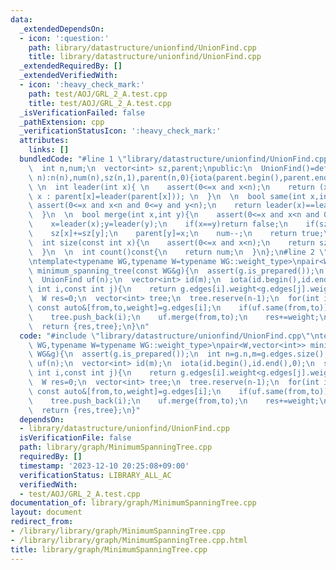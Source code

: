 ```yaml
---
data:
  _extendedDependsOn:
  - icon: ':question:'
    path: library/datastructure/unionfind/UnionFind.cpp
    title: library/datastructure/unionfind/UnionFind.cpp
  _extendedRequiredBy: []
  _extendedVerifiedWith:
  - icon: ':heavy_check_mark:'
    path: test/AOJ/GRL_2_A.test.cpp
    title: test/AOJ/GRL_2_A.test.cpp
  _isVerificationFailed: false
  _pathExtension: cpp
  _verificationStatusIcon: ':heavy_check_mark:'
  attributes:
    links: []
  bundledCode: "#line 1 \"library/datastructure/unionfind/UnionFind.cpp\"\nclass UnionFind{\n\
    \  int n,num;\n  vector<int> sz,parent;\npublic:\n  UnionFind()=default;\n  UnionFind(int\
    \ n):n(n),num(n),sz(n,1),parent(n,0){iota(parent.begin(),parent.end(),0);}\n \
    \ \n  int leader(int x){ \n    assert(0<=x and x<n);\n    return (x==parent[x]?\
    \ x : parent[x]=leader(parent[x])); \n  }\n  \n  bool same(int x,int y){\n   \
    \ assert(0<=x and x<n and 0<=y and y<n);\n    return leader(x)==leader(y); \n\
    \  }\n  \n  bool merge(int x,int y){\n    assert(0<=x and x<n and 0<=y and y<n);\n\
    \    x=leader(x);y=leader(y);\n    if(x==y)return false;\n    if(sz[x]<sz[y])swap(x,y);\n\
    \    sz[x]+=sz[y];\n    parent[y]=x;\n    num--;\n    return true;\n  }\n  \n\
    \  int size(const int x){\n    assert(0<=x and x<n);\n    return sz[leader(x)];\n\
    \  }\n  \n  int count()const{\n    return num;\n  }\n};\n#line 2 \"library/graph/MinimumSpanningTree.cpp\"\
    \ntemplate<typename WG,typename W=typename WG::weight_type>\npair<W,vector<int>>\
    \ minimum_spanning_tree(const WG&g){\n  assert(g.is_prepared());\n  int n=g.n,m=g.edges.size();\n\
    \  UnionFind uf(n);\n  vector<int> id(m);\n  iota(id.begin(),id.end(),0);\n  sort(id.begin(),id.end(),[&](const\
    \ int i,const int j){\n    return g.edges[i].weight<g.edges[j].weight;\n  });\n\
    \  W res=0;\n  vector<int> tree;\n  tree.reserve(n-1);\n  for(int i:id){\n   \
    \ const auto&[from,to,weight]=g.edges[i];\n    if(uf.same(from,to))continue;\n\
    \    tree.push_back(i);\n    uf.merge(from,to);\n    res+=weight;\n  }\n  assert(uf.count()==1);\n\
    \  return {res,tree};\n}\n"
  code: "#include \"library/datastructure/unionfind/UnionFind.cpp\"\ntemplate<typename\
    \ WG,typename W=typename WG::weight_type>\npair<W,vector<int>> minimum_spanning_tree(const\
    \ WG&g){\n  assert(g.is_prepared());\n  int n=g.n,m=g.edges.size();\n  UnionFind\
    \ uf(n);\n  vector<int> id(m);\n  iota(id.begin(),id.end(),0);\n  sort(id.begin(),id.end(),[&](const\
    \ int i,const int j){\n    return g.edges[i].weight<g.edges[j].weight;\n  });\n\
    \  W res=0;\n  vector<int> tree;\n  tree.reserve(n-1);\n  for(int i:id){\n   \
    \ const auto&[from,to,weight]=g.edges[i];\n    if(uf.same(from,to))continue;\n\
    \    tree.push_back(i);\n    uf.merge(from,to);\n    res+=weight;\n  }\n  assert(uf.count()==1);\n\
    \  return {res,tree};\n}"
  dependsOn:
  - library/datastructure/unionfind/UnionFind.cpp
  isVerificationFile: false
  path: library/graph/MinimumSpanningTree.cpp
  requiredBy: []
  timestamp: '2023-12-10 20:25:08+09:00'
  verificationStatus: LIBRARY_ALL_AC
  verifiedWith:
  - test/AOJ/GRL_2_A.test.cpp
documentation_of: library/graph/MinimumSpanningTree.cpp
layout: document
redirect_from:
- /library/library/graph/MinimumSpanningTree.cpp
- /library/library/graph/MinimumSpanningTree.cpp.html
title: library/graph/MinimumSpanningTree.cpp
---
```

